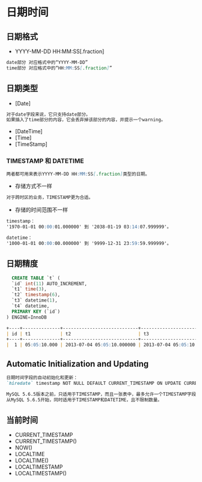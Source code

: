 # 日期时间

## 日期格式
* YYYY-MM-DD HH:MM:SS[.fraction]
```md
date部分 对应格式中的“YYYY-MM-DD”
time部分 对应格式中的“HH:MM:SS[.fraction]”
```

## 日期类型
* [Date]
```md
对于date字段来说，它只支持date部分。
如果插入了time部分的内容，它会丢弃掉该部分的内容，并提示一个warning。
```
* [DateTime]
* [Time]
* [TimeStamp]

### TIMESTAMP 和 DATETIME
```md
两者都可用来表示YYYY-MM-DD HH:MM:SS[.fraction]类型的日期。
```
* 存储方式不一样
```md
对于跨时区的业务，TIMESTAMP更为合适。
```
* 存储的时间范围不一样
```md
timestamp：
'1970-01-01 00:00:01.000000' 到 '2038-01-19 03:14:07.999999'。

datetime：
'1000-01-01 00:00:00.000000' 到 '9999-12-31 23:59:59.999999'。
```

## 日期精度
```sql
  CREATE TABLE `t` ( 
  `id` int(11) AUTO_INCREMENT, 
  `t1` time(3), 
  `t2` timestamp(6), 
  `t3` datetime(1), 
  `t4` datetime, 
  PRIMARY KEY (`id`) 
) ENGINE=InnoDB 
```
```md
+----+--------------+----------------------------+-----------------------+---------------------+ 
| id | t1           | t2                         | t3                    | t4                  | 
+----+--------------+----------------------------+-----------------------+---------------------+ 
|  1 | 05:05:10.000 | 2013-07-04 05:05:10.000000 | 2013-07-04 05:05:10.0 | 2013-07-04 05:05:10 | 
```
## Automatic Initialization and Updating
```md
日期时间字段的自动初始化和更新：
`hiredate` timestamp NOT NULL DEFAULT CURRENT_TIMESTAMP ON UPDATE CURRENT_TIMESTAMP

MySQL 5.6.5版本之前，只适用于TIMESTAMP，而且一张表中，最多允许一个TIMESTAMP字段采用该特性。
从MySQL 5.6.5开始，同时适用于TIMESTAMP和DATETIME，且不限制数量。
```

## 当前时间
* CURRENT_TIMESTAMP
* CURRENT_TIMESTAMP()
* NOW()
* LOCALTIME
* LOCALTIME()
* LOCALTIMESTAMP
* LOCALTIMESTAMP()
